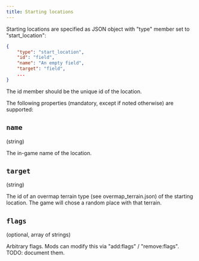 ```yaml
---
title: Starting locations
---
```


Starting locations are specified as JSON object with "type" member set to "start_location":

```json
{
    "type": "start_location",
    "id": "field",
    "name": "An empty field",
    "target": "field",
    ...
}
```

The id member should be the unique id of the location.

The following properties (mandatory, except if noted otherwise) are supported:

## `name`

(string)

The in-game name of the location.

## `target`

(string)

The id of an overmap terrain type (see overmap_terrain.json) of the starting location. The game will
chose a random place with that terrain.

## `flags`

(optional, array of strings)

Arbitrary flags. Mods can modify this via "add:flags" / "remove:flags". TODO: document them.
